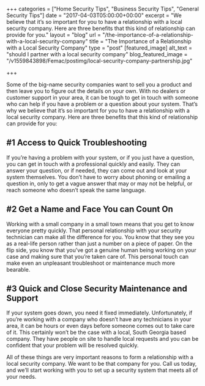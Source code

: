 +++
categories = ["Home Security Tips", "Business Security Tips", "General Security Tips"]
date = "2017-04-03T05:00:00+00:00"
excerpt = "We believe that it’s so important for you to have a relationship with a local security company. Here are three benefits that this kind of relationship can provide for you."
layout = "blog"
url = "/the-importance-of-a-relationship-with-a-local-security-company"
title = "The Importance of a Relationship with a Local Security Company"
type = "post"
[featured_image]
alt_text = "should I partner with a local security company"
blog_featured_image = "/v1559843898/Femac/postimg/local-security-company-partnership.jpg"

+++

Some of the big-name security companies want to sell you a product and then leave you to figure out the details on your own. With no dealers or customer support in your area, it can be tough to get in touch with someone who can help if you have a problem or a question about your system. That’s why we believe that it’s so important for you to have a relationship with a local security company. Here are three benefits that this kind of relationship can provide for you:

## #1 Access to Quick Troubleshooting

If you’re having a problem with your system, or if you just have a question, you can get in touch with a professional quickly and easily. They can answer your question, or if needed, they can come out and look at your system themselves. You don’t have to worry about phoning or emailing a question in, only to get a vague answer that may or may not be helpful, or reach someone who doesn’t speak the same language.

## #2 Get a Name and Face You can Count On

Working with a small company in a small town means that you get to know everyone pretty quickly. That personal relationship with your security technician can make all the difference for you. You know that they see you as a real-life person rather than just a number on a piece of paper. On the flip side, you know that you’ve got a genuine human being working on your case and making sure that you’re taken care of. This personal touch can make even an unpleasant troubleshoot or maintenance much more bearable.

## #3 Quick and Close Security Maintenance and Support

If your system goes down, you need it fixed immediately. Unfortunately, if you’re working with a company who doesn’t have any technicians in your area, it can be hours or even days before someone comes out to take care of it. This certainly won’t be the case with a local, South Georgia based company. They have people on site to handle local requests and you can be confident that your problem will be resolved quickly.

All of these things are very important reasons to form a relationship with a local security company. We want to be that company for you. Call us today, and we’ll start working with you to set up a security system that meets all of your needs.
